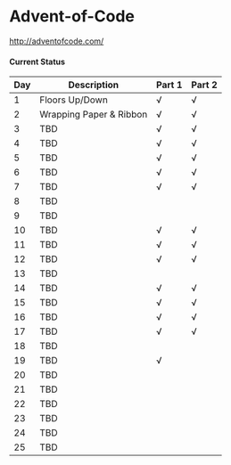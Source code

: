 # Advent-of-Code

http://adventofcode.com/

#### Current Status

| Day | Description | Part 1 | Part 2 |
|-----|-------------|--------|--------|
| 1 | Floors Up/Down | √ | √ |
| 2 | Wrapping Paper & Ribbon | √ | √ |
| 3 | TBD | √ | √ |
| 4 | TBD | √ | √ |
| 5 | TBD | √ | √ |
| 6 | TBD | √ | √ |
| 7 | TBD | √ | √ |
| 8 | TBD |  |  |
| 9 | TBD |  |  |
| 10 | TBD | √ | √ |
| 11 | TBD | √ | √ |
| 12 | TBD | √ | √ |
| 13 | TBD |  |  |
| 14 | TBD | √ | √ |
| 15 | TBD | √ | √ |
| 16 | TBD | √ | √ |
| 17 | TBD | √ | √ |
| 18 | TBD |  |  |
| 19 | TBD | √ |  |
| 20 | TBD |  |  |
| 21 | TBD |  |  |
| 22 | TBD |  |  |
| 23 | TBD |  |  |
| 24 | TBD |  |  |
| 25 | TBD |  |  |
